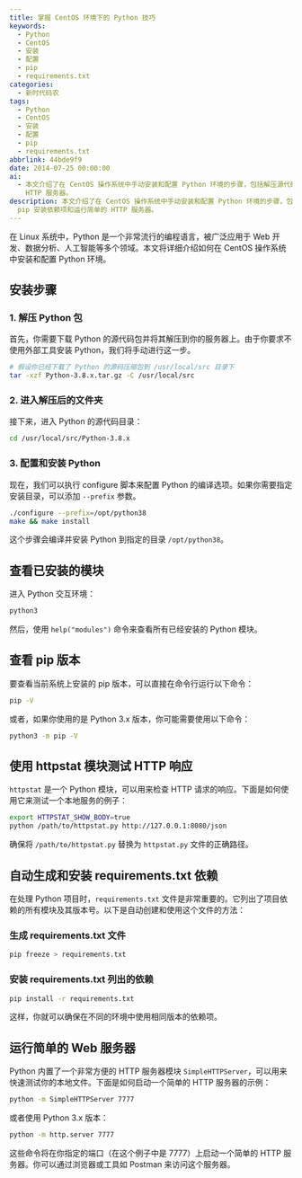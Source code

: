 ```yaml
---
title: 掌握 CentOS 环境下的 Python 技巧
keywords:
  - Python
  - CentOS
  - 安装
  - 配置
  - pip
  - requirements.txt
categories:
  - 新时代码农
tags:
  - Python
  - CentOS
  - 安装
  - 配置
  - pip
  - requirements.txt
abbrlink: 44bde9f9
date: 2014-07-25 00:00:00
ai:
  - 本文介绍了在 CentOS 操作系统中手动安装和配置 Python 环境的步骤，包括解压源代码包、配置编译选项、安装 Python，以及如何使用 pip 安装依赖项和运行简单的
    HTTP 服务器。
description: 本文介绍了在 CentOS 操作系统中手动安装和配置 Python 环境的步骤，包括解压源代码包、配置编译选项、安装 Python，以及如何使用
  pip 安装依赖项和运行简单的 HTTP 服务器。
---
```


在 Linux 系统中，Python 是一个非常流行的编程语言，被广泛应用于 Web 开发、数据分析、人工智能等多个领域。本文将详细介绍如何在 CentOS 操作系统中安装和配置 Python 环境。

## 安装步骤

### 1. 解压 Python 包

首先，你需要下载 Python 的源代码包并将其解压到你的服务器上。由于你要求不使用外部工具安装 Python，我们将手动进行这一步。

```bash
# 假设你已经下载了 Python 的源码压缩包到 /usr/local/src 目录下
tar -xzf Python-3.8.x.tar.gz -C /usr/local/src
```

### 2. 进入解压后的文件夹

接下来，进入 Python 的源代码目录：

```bash
cd /usr/local/src/Python-3.8.x
```

### 3. 配置和安装 Python

现在，我们可以执行 configure 脚本来配置 Python 的编译选项。如果你需要指定安装目录，可以添加 `--prefix` 参数。

```bash
./configure --prefix=/opt/python38
make && make install
```

这个步骤会编译并安装 Python 到指定的目录 `/opt/python38`。

## 查看已安装的模块

进入 Python 交互环境：

```bash
python3
```

然后，使用 `help("modules")` 命令来查看所有已经安装的 Python 模块。

## 查看 pip 版本

要查看当前系统上安装的 pip 版本，可以直接在命令行运行以下命令：

```bash
pip -V
```

或者，如果你使用的是 Python 3.x 版本，你可能需要使用以下命令：

```bash
python3 -m pip -V
```

## 使用 httpstat 模块测试 HTTP 响应

`httpstat` 是一个 Python 模块，可以用来检查 HTTP 请求的响应。下面是如何使用它来测试一个本地服务的例子：

```bash
export HTTPSTAT_SHOW_BODY=true
python /path/to/httpstat.py http://127.0.0.1:8080/json
```

确保将 `/path/to/httpstat.py` 替换为 `httpstat.py` 文件的正确路径。

## 自动生成和安装 requirements.txt 依赖

在处理 Python 项目时，`requirements.txt` 文件是非常重要的。它列出了项目依赖的所有模块及其版本号。以下是自动创建和使用这个文件的方法：

### 生成 requirements.txt 文件

```bash
pip freeze > requirements.txt
```

### 安装 requirements.txt 列出的依赖

```bash
pip install -r requirements.txt
```

这样，你就可以确保在不同的环境中使用相同版本的依赖项。

## 运行简单的 Web 服务器

Python 内置了一个非常方便的 HTTP 服务器模块 `SimpleHTTPServer`，可以用来快速测试你的本地文件。下面是如何启动一个简单的 HTTP 服务器的示例：

```bash
python -m SimpleHTTPServer 7777
```

或者使用 Python 3.x 版本：

```bash
python -m http.server 7777
```

这些命令将在你指定的端口（在这个例子中是 7777）上启动一个简单的 HTTP 服务器。你可以通过浏览器或工具如 Postman 来访问这个服务器。
